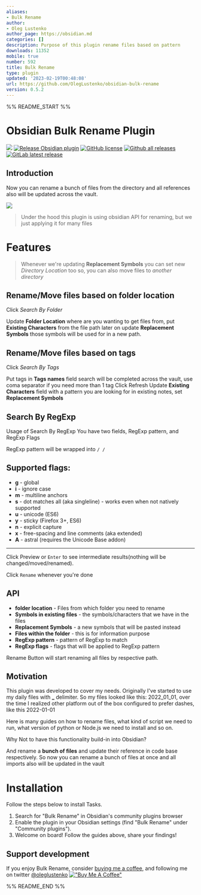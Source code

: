 ```yaml
---
aliases:
- Bulk Rename
author:
- Oleg Lustenko
author_page: https://obsidian.md
categories: []
description: Purpose of this plugin rename files based on pattern
downloads: 11352
mobile: true
number: 592
title: Bulk Rename
type: plugin
updated: '2023-02-19T00:48:08'
url: https://github.com/OlegLustenko/obsidian-bulk-rename
version: 0.5.2
---
```


%% README_START %%

# Obsidian Bulk Rename Plugin
[![](https://github.com/OlegLustenko/obsidian-bulk-rename/actions/workflows/CI.yml/badge.svg)](https://github.com/OlegLustenko/obsidian-bulk-rename/actions/workflows/CI.yml)
[![Release Obsidian plugin](https://github.com/OlegLustenko/obsidian-bulk-rename/actions/workflows/release.yml/badge.svg)](https://github.com/OlegLustenko/obsidian-bulk-rename/actions/workflows/release.yml)
[![GitHub license](https://img.shields.io/github/license/OlegLustenko/obsidian-bulk-rename)](https://https://github.com/OlegLustenko/obsidian-bulk-rename/master/LICENSE)
[![Github all releases](https://img.shields.io/github/downloads/OlegLustenko/obsidian-bulk-rename/total.svg)](https://github.com/OlegLustenko/obsidian-bulk-rename/releases/)
[![GitLab latest release](https://badgen.net/github/release/OlegLustenko/obsidian-bulk-rename/)](https://github.com/OlegLustenko/obsidian-bulk-rename/releases)
## Introduction
Now you can rename a bunch of files from the directory and all references also will be updated across the vault.

![](https://raw.githubusercontent.com/OlegLustenko/obsidian-bulk-rename/HEAD/documentation/assets/Animation.gif)

> Under the hood this plugin is using obsidian API for renaming, but we just applying it for many files

# Features

> Whenever we're updating **Replacement Symbols** you can set new _Directory Location_ too
> so, you can also move files to _another directory_


## Rename/Move files based on folder location
Click _Search By Folder_

Update **Folder Location** where are you wanting to get files from, put **Existing Characters** from the file path
later on update **Replacement Symbols** those symbols will be used for in a new path.


## Rename/Move files based on tags
Click _Search By Tags_

Put tags in **Tags names** field search will be completed across the vault, use coma separator if you need more than 1 tag
Click Refresh
Update **Existing Characters** field with a pattern you are looking for in existing notes, set **Replacement Symbols**

## Search By RegExp
Usage of Search By RegExp
You have two fields, RegExp pattern, and RegExp Flags

RegExp pattern will be wrapped into `/ /`

## Supported flags:

- **g** - global
- **i** - ignore case
- **m** - multiline anchors
- **s** - dot matches all (aka singleline) - works even when not natively supported
- **u** - unicode (ES6)
- **y** - sticky (Firefox 3+, ES6)
- **n** - explicit capture
- **x** - free-spacing and line comments (aka extended)
- **A** - astral (requires the Unicode Base addon)

---

Click Preview or `Enter` to see intermediate results(nothing will be changed/moved/renamed).

Click `Rename` whenever you're done

## API
- **folder location** - Files from which folder you need to rename
- **Symbols in existing files** - the symbols/characters that we have in the files
- **Replacement Symbols** - a new symbols that will be pasted instead
- **Files within the folder** - this is for information purpose
- **RegExp pattern** - pattern of RegExp to match
- **RegExp flags** - flags that will be applied to RegExp pattern

Rename Button will start renaming all files by respective path.


## Motivation
This plugin was developed to cover my needs. Originally I've started to use my daily files with **_** delimiter.
So my files looked like this: 2022_01_01, over the time I realized other platform out of the box configured to prefer dashes, like this 2022-01-01

Here is many guides on how to rename files, what kind of script we need to run, what version of python or Node.js we need to install and so on.

Why Not to have this functionality build-in into Obsidian?

And rename a **bunch of files** and update their reference in code base respectively. So now you can rename a bunch of files at once and all imports also will be updated in the vault 

# Installation
Follow the steps below to install Tasks.

1) Search for "Bulk Rename" in Obsidian's community plugins browser
2) Enable the plugin in your Obsidian settings (find "Bulk Rename" under "Community plugins").
3) Welcome on board! Follow the guides above, share your findings!

## Support development

If you enjoy Bulk Rename, consider [buying me a coffee](https://www.buymeacoffee.com/oleglustenko), and following me on twitter [@oleglustenko](https://twitter.com/oleglustenko)
[!["Buy Me A Coffee"](https://www.buymeacoffee.com/assets/img/custom_images/orange_img.png)](https://www.buymeacoffee.com/oleglustenko)


%% README_END %%